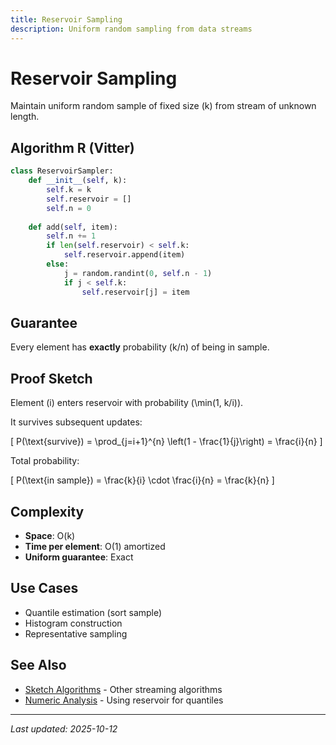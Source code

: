 ```yaml
---
title: Reservoir Sampling
description: Uniform random sampling from data streams
---
```


# Reservoir Sampling

Maintain uniform random sample of fixed size \(k\) from stream of unknown length.

## Algorithm R (Vitter)

```python
class ReservoirSampler:
    def __init__(self, k):
        self.k = k
        self.reservoir = []
        self.n = 0
    
    def add(self, item):
        self.n += 1
        if len(self.reservoir) < self.k:
            self.reservoir.append(item)
        else:
            j = random.randint(0, self.n - 1)
            if j < self.k:
                self.reservoir[j] = item
```

## Guarantee

Every element has **exactly** probability \(k/n\) of being in sample.

## Proof Sketch

Element \(i\) enters reservoir with probability \(\min(1, k/i)\).

It survives subsequent updates:

\[
P(\text{survive}) = \prod_{j=i+1}^{n} \left(1 - \frac{1}{j}\right) = \frac{i}{n}
\]

Total probability:

\[
P(\text{in sample}) = \frac{k}{i} \cdot \frac{i}{n} = \frac{k}{n}
\]

## Complexity

- **Space**: O(k)
- **Time per element**: O(1) amortized
- **Uniform guarantee**: Exact

## Use Cases

- Quantile estimation (sort sample)
- Histogram construction
- Representative sampling

## See Also

- [Sketch Algorithms](sketches.md) - Other streaming algorithms
- [Numeric Analysis](../stats/numeric.md) - Using reservoir for quantiles

---

*Last updated: 2025-10-12*




